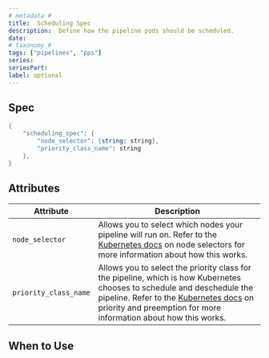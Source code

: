 ```yaml
---
# metadata # 
title:  Scheduling Spec
description:  Define how the pipeline pods should be scheduled.
date: 
# taxonomy #
tags: ["pipelines", "pps"]
series:
seriesPart:
label: optional
---
```



## Spec 

```s
{
    "scheduling_spec": {
        "node_selector": {string: string},
        "priority_class_name": string
    },
}
```

## Attributes 

|Attribute| Description|
|-|-|
|`node_selector`|Allows you to select which nodes your pipeline will run on. Refer to the [Kubernetes docs](https://kubernetes.io/docs/concepts/scheduling-eviction/assign-pod-node/#nodeselector) on node selectors for more information about how this works.|
|`priority_class_name`|Allows you to select the priority class for the pipeline, which is how Kubernetes chooses to schedule and deschedule the pipeline. Refer to the [Kubernetes docs](https://kubernetes.io/docs/concepts/scheduling-eviction/pod-priority-preemption/#priorityclass) on priority and preemption for more information about how this works.|


## When to Use 